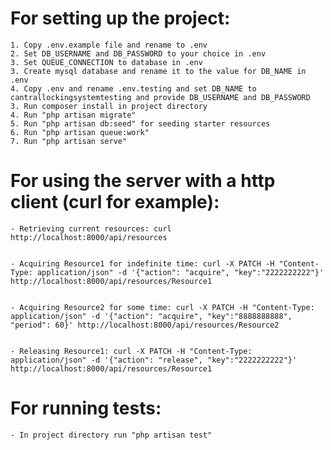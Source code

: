 # For setting up the project:


    1. Copy .env.example file and rename to .env
    2. Set DB_USERNAME and DB_PASSWORD to your choice in .env
    3. Set QUEUE_CONNECTION to database in .env
    3. Create mysql database and rename it to the value for DB_NAME in .env
    4. Copy .env and rename .env.testing and set DB_NAME to cantrallockingsystemtesting and provide DB_USERNAME and DB_PASSWORD
    3. Run composer install in project directory
    4. Run "php artisan migrate"
    5. Run "php artisan db:seed" for seeding starter resources
    6. Run "php artisan queue:work"
    7. Run "php artisan serve"


# For using the server with a http client (curl for example):


    - Retrieving current resources: curl http://localhost:8000/api/resources

    
    - Acquiring Resource1 for indefinite time: curl -X PATCH -H "Content-Type: application/json" -d '{"action": "acquire", "key":"2222222222"}' http://localhost:8000/api/resources/Resource1

    
    - Acquiring Resource2 for some time: curl -X PATCH -H "Content-Type: application/json" -d '{"action": "acquire", "key":"8888888888", "period": 60}' http://localhost:8000/api/resources/Resource2
    
    
    - Releasing Resource1: curl -X PATCH -H "Content-Type: application/json" -d '{"action": "release", "key":"2222222222"}' http://localhost:8000/api/resources/Resource1


# For running tests:


    - In project directory run "php artisan test"
